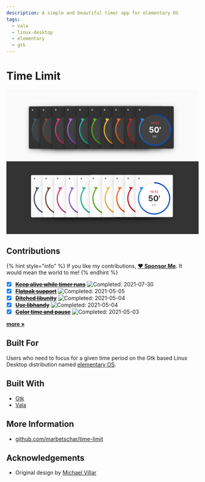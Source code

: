 ```yaml
---
description: A simple and beautiful timer app for elementary OS
tags:
  - vala
  - linux-desktop
  - elementary
  - gtk
---
```


# Time Limit

![Time Limit supports dark mode and accent colors on elementary OS 6](../.gitbook/assets/com.github.marbetschar.time-limit.png)

## Contributions

{% hint style="info" %}
If you like my contributions, [**❤️ Sponsor Me**](https://github.com/sponsors/marbetschar). It would mean the world to me!
{% endhint %}

* [x] [~~**Keep alive while timer runs**~~](https://github.com/marbetschar/time-limit/pull/56) ![Completed: 2021-07-30](https://img.shields.io/badge/completed-2021--07--30-lightgrey?style=social)
* [x] [~~**Flatpak support**~~](https://github.com/marbetschar/time-limit/pull/46) ![Completed: 2021-05-05](https://img.shields.io/badge/completed-2021--05--05-lightgrey?style=social)
* [x] [~~**Ditched libunity**~~](https://github.com/marbetschar/time-limit/pull/49) ![Completed: 2021-05-04](https://img.shields.io/badge/completed-2021--05--04-lightgrey?style=social)
* [x] [~~**Use libhandy**~~](https://github.com/marbetschar/time-limit/pull/48) ![Completed: 2021-05-04](https://img.shields.io/badge/completed-2021--05--04-lightgrey?style=social)
* [x] [~~**Color time and pause**~~](https://github.com/marbetschar/time-limit/pull/47) ![Completed: 2021-05-03](https://img.shields.io/badge/completed-2021--05--03-lightgrey?style=social)

[**more »**](../contributions.md#time-limit)

## Built For

Users who need to focus for a given time period on the Gtk based Linux Desktop distribution named [elementary OS](https://elementary.io/).

## Built With

* [Gtk](https://www.gtk.org/)
* [Vala](https://wiki.gnome.org/Projects/Vala/Tutorial)

## More Information

* [github.com/marbetschar/time-limit](https://github.com/marbetschar/time-limit)

## Acknowledgements

* Original design by [Michael Villar](https://github.com/michaelvillar/timer-app)

